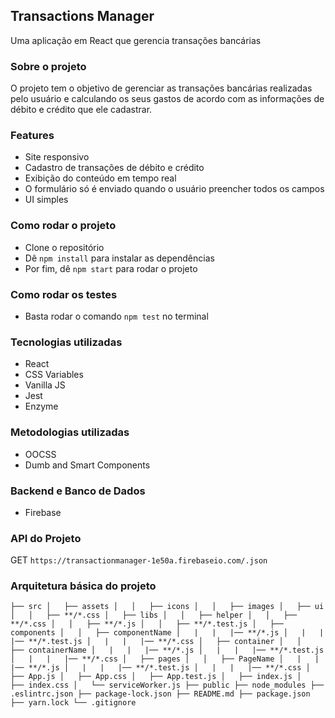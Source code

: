 ## Transactions Manager 
Uma aplicação em React que gerencia transações bancárias 

### Sobre o projeto 
O projeto tem o objetivo de gerenciar as transações bancárias realizadas pelo usuário e calculando os seus gastos de acordo com as informações de débito e crédito que ele cadastrar.

### Features 
- Site responsivo 
- Cadastro de transações de débito e crédito 
- Exibição do conteúdo em tempo real
- O formulário só é enviado quando o usuário preencher todos os campos 
- UI simples

### Como rodar o projeto 
- Clone o repositório
- Dê `npm install` para instalar as dependências
- Por fim, dê `npm start` para rodar o projeto

### Como rodar os testes 
- Basta rodar o comando `npm test` no terminal

### Tecnologias utilizadas 
- React 
- CSS Variables 
- Vanilla JS
- Jest 
- Enzyme

### Metodologias utilizadas 
- OOCSS 
- Dumb and Smart Components

### Backend e Banco de Dados
- Firebase 

### API do Projeto
GET `https://transactionmanager-1e50a.firebaseio.com/.json`

### Arquitetura básica do projeto

`├── src
│   ├── assets
│   │   ├── icons
│   │   ├── images
│   ├── ui
│   │   ├── **/*.css
│   ├── libs
│   │   ├── helper
│   │   ├── **/*.css
│   │   ├── **/*.js
│   │   ├── **/*.test.js
│   ├── components
│   │   ├── componentName
│   |   |   |── **/*.js
│   |   |   |── **/*.test.js
│   |   |   |── **/*.css
│   ├── container
│   │   ├── containerName
│   |   |   |── **/*.js
│   |   |   |── **/*.test.js
│   |   |   |── **/*.css
│   ├── pages
│   │   ├── PageName
│   |   |   |── **/*.js
│   |   |   |── **/*.test.js
│   |   |   |── **/*.css
│   ├── App.js
│   ├── App.css
│   ├── App.test.js
│   ├── index.js
│   ├── index.css
│   └── serviceWorker.js
├── public
├── node_modules
├── .eslintrc.json
├── package-lock.json
├── README.md
├── package.json
├── yarn.lock
└── .gitignore`

